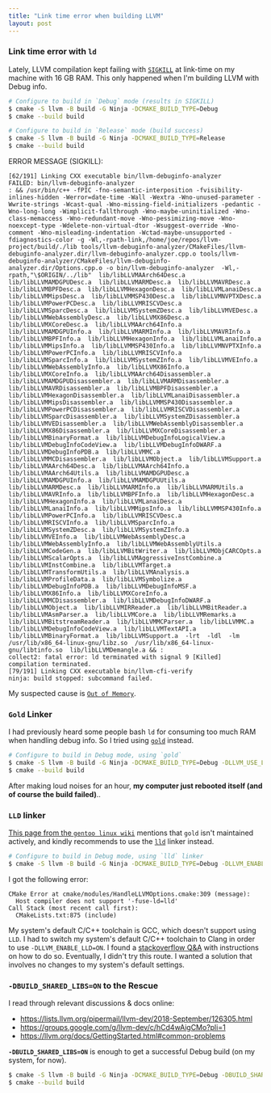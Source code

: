 ```yaml
---
title: "Link time error when building LLVM"
layout: post
---
```


### Link time error with `ld`

Lately, LLVM compilation kept failing with [`SIGKILL`](https://www.gnu.org/software/libc/manual/html_node/Termination-Signals.html#index-SIGKILL) at link-time on my machine with 16 GB RAM. This only happened when I'm building LLVM with Debug info.

```bash
# Configure to build in `Debug` mode (results in SIGKILL)
$ cmake -S llvm -B build -G Ninja -DCMAKE_BUILD_TYPE=Debug
$ cmake --build build

# Configure to build in `Release` mode (build success)
$ cmake -S llvm -B build -G Ninja -DCMAKE_BUILD_TYPE=Release
$ cmake --build build
```

ERROR MESSAGE (SIGKILL):
```
[62/191] Linking CXX executable bin/llvm-debuginfo-analyzer
FAILED: bin/llvm-debuginfo-analyzer 
: && /usr/bin/c++ -fPIC -fno-semantic-interposition -fvisibility-inlines-hidden -Werror=date-time -Wall -Wextra -Wno-unused-parameter -Wwrite-strings -Wcast-qual -Wno-missing-field-initializers -pedantic -Wno-long-long -Wimplicit-fallthrough -Wno-maybe-uninitialized -Wno-class-memaccess -Wno-redundant-move -Wno-pessimizing-move -Wno-noexcept-type -Wdelete-non-virtual-dtor -Wsuggest-override -Wno-comment -Wno-misleading-indentation -Wctad-maybe-unsupported -fdiagnostics-color -g -Wl,-rpath-link,/home/joe/repos/llvm-project/build/./lib tools/llvm-debuginfo-analyzer/CMakeFiles/llvm-debuginfo-analyzer.dir/llvm-debuginfo-analyzer.cpp.o tools/llvm-debuginfo-analyzer/CMakeFiles/llvm-debuginfo-analyzer.dir/Options.cpp.o -o bin/llvm-debuginfo-analyzer  -Wl,-rpath,"\$ORIGIN/../lib"  lib/libLLVMAArch64Desc.a  lib/libLLVMAMDGPUDesc.a  lib/libLLVMARMDesc.a  lib/libLLVMAVRDesc.a  lib/libLLVMBPFDesc.a  lib/libLLVMHexagonDesc.a  lib/libLLVMLanaiDesc.a  lib/libLLVMMipsDesc.a  lib/libLLVMMSP430Desc.a  lib/libLLVMNVPTXDesc.a  lib/libLLVMPowerPCDesc.a  lib/libLLVMRISCVDesc.a  lib/libLLVMSparcDesc.a  lib/libLLVMSystemZDesc.a  lib/libLLVMVEDesc.a  lib/libLLVMWebAssemblyDesc.a  lib/libLLVMX86Desc.a  lib/libLLVMXCoreDesc.a  lib/libLLVMAArch64Info.a  lib/libLLVMAMDGPUInfo.a  lib/libLLVMARMInfo.a  lib/libLLVMAVRInfo.a  lib/libLLVMBPFInfo.a  lib/libLLVMHexagonInfo.a  lib/libLLVMLanaiInfo.a  lib/libLLVMMipsInfo.a  lib/libLLVMMSP430Info.a  lib/libLLVMNVPTXInfo.a  lib/libLLVMPowerPCInfo.a  lib/libLLVMRISCVInfo.a  lib/libLLVMSparcInfo.a  lib/libLLVMSystemZInfo.a  lib/libLLVMVEInfo.a  lib/libLLVMWebAssemblyInfo.a  lib/libLLVMX86Info.a  lib/libLLVMXCoreInfo.a  lib/libLLVMAArch64Disassembler.a  lib/libLLVMAMDGPUDisassembler.a  lib/libLLVMARMDisassembler.a  lib/libLLVMAVRDisassembler.a  lib/libLLVMBPFDisassembler.a  lib/libLLVMHexagonDisassembler.a  lib/libLLVMLanaiDisassembler.a  lib/libLLVMMipsDisassembler.a  lib/libLLVMMSP430Disassembler.a  lib/libLLVMPowerPCDisassembler.a  lib/libLLVMRISCVDisassembler.a  lib/libLLVMSparcDisassembler.a  lib/libLLVMSystemZDisassembler.a  lib/libLLVMVEDisassembler.a  lib/libLLVMWebAssemblyDisassembler.a  lib/libLLVMX86Disassembler.a  lib/libLLVMXCoreDisassembler.a  lib/libLLVMBinaryFormat.a  lib/libLLVMDebugInfoLogicalView.a  lib/libLLVMDebugInfoCodeView.a  lib/libLLVMDebugInfoDWARF.a  lib/libLLVMDebugInfoPDB.a  lib/libLLVMMC.a  lib/libLLVMMCDisassembler.a  lib/libLLVMObject.a  lib/libLLVMSupport.a  lib/libLLVMAArch64Desc.a  lib/libLLVMAArch64Info.a  lib/libLLVMAArch64Utils.a  lib/libLLVMAMDGPUDesc.a  lib/libLLVMAMDGPUInfo.a  lib/libLLVMAMDGPUUtils.a  lib/libLLVMARMDesc.a  lib/libLLVMARMInfo.a  lib/libLLVMARMUtils.a  lib/libLLVMAVRInfo.a  lib/libLLVMBPFInfo.a  lib/libLLVMHexagonDesc.a  lib/libLLVMHexagonInfo.a  lib/libLLVMLanaiDesc.a  lib/libLLVMLanaiInfo.a  lib/libLLVMMipsInfo.a  lib/libLLVMMSP430Info.a  lib/libLLVMPowerPCInfo.a  lib/libLLVMRISCVDesc.a  lib/libLLVMRISCVInfo.a  lib/libLLVMSparcInfo.a  lib/libLLVMSystemZDesc.a  lib/libLLVMSystemZInfo.a  lib/libLLVMVEInfo.a  lib/libLLVMWebAssemblyDesc.a  lib/libLLVMWebAssemblyInfo.a  lib/libLLVMWebAssemblyUtils.a  lib/libLLVMCodeGen.a  lib/libLLVMBitWriter.a  lib/libLLVMObjCARCOpts.a  lib/libLLVMScalarOpts.a  lib/libLLVMAggressiveInstCombine.a  lib/libLLVMInstCombine.a  lib/libLLVMTarget.a  lib/libLLVMTransformUtils.a  lib/libLLVMAnalysis.a  lib/libLLVMProfileData.a  lib/libLLVMSymbolize.a  lib/libLLVMDebugInfoPDB.a  lib/libLLVMDebugInfoMSF.a  lib/libLLVMX86Info.a  lib/libLLVMXCoreInfo.a  lib/libLLVMMCDisassembler.a  lib/libLLVMDebugInfoDWARF.a  lib/libLLVMObject.a  lib/libLLVMIRReader.a  lib/libLLVMBitReader.a  lib/libLLVMAsmParser.a  lib/libLLVMCore.a  lib/libLLVMRemarks.a  lib/libLLVMBitstreamReader.a  lib/libLLVMMCParser.a  lib/libLLVMMC.a  lib/libLLVMDebugInfoCodeView.a  lib/libLLVMTextAPI.a  lib/libLLVMBinaryFormat.a  lib/libLLVMSupport.a  -lrt  -ldl  -lm  /usr/lib/x86_64-linux-gnu/libz.so  /usr/lib/x86_64-linux-gnu/libtinfo.so  lib/libLLVMDemangle.a && :
collect2: fatal error: ld terminated with signal 9 [Killed]
compilation terminated.
[79/191] Linking CXX executable bin/llvm-cfi-verify
ninja: build stopped: subcommand failed.
```

My suspected cause is [`Out of Memory`](https://en.wikipedia.org/wiki/Out_of_memory).

### `Gold` Linker
I had previously heard some people bash `ld` for consuming too much RAM when handling debug info. So I tried using [`gold`](https://manpages.ubuntu.com/manpages/trusty/man1/x86_64-linux-gnu-ld.gold.1.html) instead.

```bash
# Configure to build in Debug mode, using `gold`
$ cmake -S llvm -B build -G Ninja -DCMAKE_BUILD_TYPE=Debug -DLLVM_USE_LINKER=gold
$ cmake --build build
```

After making loud noises for an hour, **my computer just rebooted itself (and of course the build failed)**..

### `LLD` linker
[This page from the `gentoo linux wiki`](https://wiki.gentoo.org/wiki/Gold) mentions that `gold` isn't maintained actively, and kindly recommends to use the [`lld`](https://lld.llvm.org/) linker instead. 

```bash
# Configure to build in Debug mode, using `lld` linker
$ cmake -S llvm -B build -G Ninja -DCMAKE_BUILD_TYPE=Debug -DLLVM_ENABLE_LLD=ON
```

I got the following error:
```
CMake Error at cmake/modules/HandleLLVMOptions.cmake:309 (message):
  Host compiler does not support '-fuse-ld=lld'
Call Stack (most recent call first):
  CMakeLists.txt:875 (include)
```

My system's default C/C++ toolchain is GCC, which doesn't support using `LLD`.
I had to switch my system's default C/C++ toolchain to Clang in order to use `-DLLVM_ENABLE_LLD=ON`.
I found a [stackoverflow Q&A](https://stackoverflow.com/questions/70205358/how-to-use-llvm-toolchain-on-linux-always-by-default) with instructions on how to do so.
Eventually, I didn't try this route. I wanted a solution that involves no changes to my system's default settings.

### `-DBUILD_SHARED_LIBS=ON` to the Rescue
I read through relevant discussions & docs online:
* https://lists.llvm.org/pipermail/llvm-dev/2018-September/126305.html
* https://groups.google.com/g/llvm-dev/c/hCd4wAigCMo?pli=1
* https://llvm.org/docs/GettingStarted.html#common-problems

**`-DBUILD_SHARED_LIBS=ON`** is enough to get a successful Debug build
(on my system, for now).
```bash
$ cmake -S llvm -B build -G Ninja -DCMAKE_BUILD_TYPE=Debug -DBUILD_SHARED_LIBS=ON
$ cmake --build build
```
